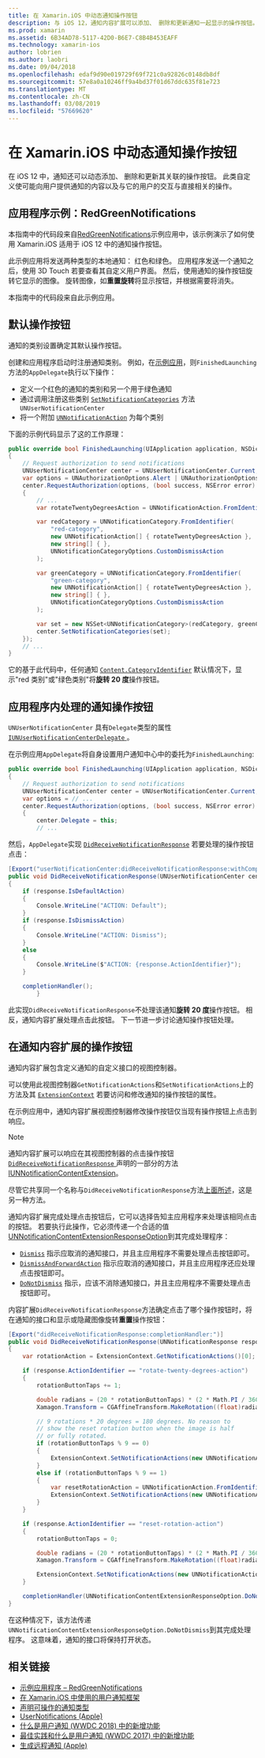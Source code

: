 ```yaml
---
title: 在 Xamarin.iOS 中动态通知操作按钮
description: 与 iOS 12，通知内容扩展可以添加、 删除和更新通知一起显示的操作按钮。 本文档介绍如何使用 Xamarin.iOS 动态通知操作按钮。
ms.prod: xamarin
ms.assetid: 6B34AD78-5117-42D0-B6E7-C8B4B453EAFF
ms.technology: xamarin-ios
author: lobrien
ms.author: laobri
ms.date: 09/04/2018
ms.openlocfilehash: edaf9d90e019729f69f721c0a92826c0148db8df
ms.sourcegitcommit: 57e8a0a10246ff9a4bd37f01d67ddc635f81e723
ms.translationtype: MT
ms.contentlocale: zh-CN
ms.lasthandoff: 03/08/2019
ms.locfileid: "57669620"
---
```

# <a name="dynamic-notification-action-buttons-in-xamarinios"></a>在 Xamarin.iOS 中动态通知操作按钮

在 iOS 12 中，通知还可以动态添加、 删除和更新其关联的操作按钮。 此类自定义使可能向用户提供通知的内容以及与它的用户的交互与直接相关的操作。

## <a name="sample-app-redgreennotifications"></a>应用程序示例：RedGreenNotifications

本指南中的代码段来自[RedGreenNotifications](https://developer.xamarin.com/samples/monotouch/iOS12/RedGreenNotifications)示例应用中，该示例演示了如何使用 Xamarin.iOS 适用于 iOS 12 中的通知操作按钮。

此示例应用将发送两种类型的本地通知： 红色和绿色。
应用程序发送一个通知之后，使用 3D Touch 若要查看其自定义用户界面。 然后，使用通知的操作按钮旋转它显示的图像。 旋转图像，如**重置旋转**将显示按钮，并根据需要将消失。

本指南中的代码段来自此示例应用。

## <a name="default-action-buttons"></a>默认操作按钮

通知的类别设置确定其默认操作按钮。

创建和应用程序启动时注册通知类别。
例如，在[示例应用](#sample-app-redgreennotifications)，则`FinishedLaunching`方法的`AppDelegate`执行以下操作：

- 定义一个红色的通知的类别和另一个用于绿色通知
- 通过调用注册这些类别 [`SetNotificationCategories`](xref:UserNotifications.UNUserNotificationCenter.SetNotificationCategories*)
方法 `UNUserNotificationCenter`
- 将一个附加 [`UNNotificationAction`](xref:UserNotifications.UNNotificationAction)
为每个类别

下面的示例代码显示了这的工作原理：

```csharp
public override bool FinishedLaunching(UIApplication application, NSDictionary launchOptions)
{
    // Request authorization to send notifications
    UNUserNotificationCenter center = UNUserNotificationCenter.Current;
    var options = UNAuthorizationOptions.Alert | UNAuthorizationOptions.Sound | UNAuthorizationOptions.Provisional | UNAuthorizationOptions.ProvidesAppNotificationSettings;
    center.RequestAuthorization(options, (bool success, NSError error) =>
    {
        // ...
        var rotateTwentyDegreesAction = UNNotificationAction.FromIdentifier("rotate-twenty-degrees-action", "Rotate 20°", UNNotificationActionOptions.None);

        var redCategory = UNNotificationCategory.FromIdentifier(
            "red-category",
            new UNNotificationAction[] { rotateTwentyDegreesAction },
            new string[] { },
            UNNotificationCategoryOptions.CustomDismissAction
        );

        var greenCategory = UNNotificationCategory.FromIdentifier(
            "green-category",
            new UNNotificationAction[] { rotateTwentyDegreesAction },
            new string[] { },
            UNNotificationCategoryOptions.CustomDismissAction
        );

        var set = new NSSet<UNNotificationCategory>(redCategory, greenCategory);
        center.SetNotificationCategories(set);
    });
    // ...
}
```

它的基于此代码中，任何通知 [`Content.CategoryIdentifier`](xref:UserNotifications.UNNotificationContent.CategoryIdentifier)
默认情况下，显示"red 类别"或"绿色类别"将**旋转 20 度**操作按钮。

## <a name="in-app-handling-of-notification-action-buttons"></a>应用程序内处理的通知操作按钮

`UNUserNotificationCenter` 具有`Delegate`类型的属性[ `IUNUserNotificationCenterDelegate` ](xref:UserNotifications.IUNUserNotificationCenterDelegate)。

在示例应用`AppDelegate`将自身设置用户通知中心中的委托为`FinishedLaunching`:

```csharp
public override bool FinishedLaunching(UIApplication application, NSDictionary launchOptions)
{
    // Request authorization to send notifications
    UNUserNotificationCenter center = UNUserNotificationCenter.Current;
    var options = // ...
    center.RequestAuthorization(options, (bool success, NSError error) =>
    {
        center.Delegate = this;
        // ...
```

然后，`AppDelegate`实现 [`DidReceiveNotificationResponse`](xref:UserNotifications.UNUserNotificationCenterDelegate_Extensions.DidReceiveNotificationResponse*)
若要处理的操作按钮点击：

```csharp
[Export("userNotificationCenter:didReceiveNotificationResponse:withCompletionHandler:")]
public void DidReceiveNotificationResponse(UNUserNotificationCenter center, UNNotificationResponse response, System.Action completionHandler)
{
    if (response.IsDefaultAction)
    {
        Console.WriteLine("ACTION: Default");
    }
    if (response.IsDismissAction)
    {
        Console.WriteLine("ACTION: Dismiss");
    }
    else
    {
        Console.WriteLine($"ACTION: {response.ActionIdentifier}");
    }

    completionHandler();
        }
```

此实现`DidReceiveNotificationResponse`不处理该通知**旋转 20 度**操作按钮。 相反，通知内容扩展处理点击此按钮。 下一节进一步讨论通知操作按钮处理。

## <a name="action-buttons-in-the-notification-content-extension"></a>在通知内容扩展的操作按钮

通知内容扩展包含定义通知的自定义接口的视图控制器。

可以使用此视图控制器`GetNotificationActions`和`SetNotificationActions`上的方法及其 [`ExtensionContext`](xref:UIKit.UIViewController.ExtensionContext)
若要访问和修改通知的操作按钮的属性。

在示例应用中，通知内容扩展视图控制器修改操作按钮仅当现有操作按钮上点击到响应。

> [!NOTE]
> 通知内容扩展可以响应在其视图控制器的点击操作按钮[ `DidReceiveNotificationResponse` ](https://developer.xamarin.com/api/member/UserNotificationsUI.UNNotificationContentExtension_Extensions.DidReceiveNotificationResponse/)声明的一部分的方法[IUNNotificationContentExtension](https://developer.xamarin.com/api/type/UserNotificationsUI.IUNNotificationContentExtension/)。
>
> 尽管它共享同一个名称与`DidReceiveNotificationResponse`方法[上面所述](#in-app-handling-of-notification-action-buttons)，这是另一种方法。
>
> 通知内容扩展完成处理点击按钮后，它可以选择告知主应用程序来处理该相同点击的按钮。 若要执行此操作，它必须传递一个合适的值[UNNotificationContentExtensionResponseOption](https://developer.xamarin.com/api/type/UserNotificationsUI.UNNotificationContentExtensionResponseOption/)到其完成处理程序：
>
> - [`Dismiss`](https://developer.xamarin.com/api/field/UserNotificationsUI.UNNotificationContentExtensionResponseOption.Dismiss/) 指示应取消的通知接口，并且主应用程序不需要处理点击按钮即可。
> - [`DismissAndForwardAction`](https://developer.xamarin.com/api/field/UserNotificationsUI.UNNotificationContentExtensionResponseOption.DismissAndForwardAction/) 指示应取消的通知接口，并且主应用程序还应处理点击按钮即可。
> - [`DoNotDismiss`](https://developer.xamarin.com/api/field/UserNotificationsUI.UNNotificationContentExtensionResponseOption.DoNotDismiss/) 指示，应该不消除通知接口，并且主应用程序不需要处理点击按钮即可。

内容扩展`DidReceiveNotificationResponse`方法确定点击了哪个操作按钮时，将在通知的接口和显示或隐藏图像旋转**重置**操作按钮：

```csharp
[Export("didReceiveNotificationResponse:completionHandler:")]
public void DidReceiveNotificationResponse(UNNotificationResponse response, Action<UNNotificationContentExtensionResponseOption> completionHandler)
{
    var rotationAction = ExtensionContext.GetNotificationActions()[0];

    if (response.ActionIdentifier == "rotate-twenty-degrees-action")
    {
        rotationButtonTaps += 1;

        double radians = (20 * rotationButtonTaps) * (2 * Math.PI / 360.0);
        Xamagon.Transform = CGAffineTransform.MakeRotation((float)radians);

        // 9 rotations * 20 degrees = 180 degrees. No reason to
        // show the reset rotation button when the image is half
        // or fully rotated.
        if (rotationButtonTaps % 9 == 0)
        {
            ExtensionContext.SetNotificationActions(new UNNotificationAction[] { rotationAction });
        }
        else if (rotationButtonTaps % 9 == 1)
        {
            var resetRotationAction = UNNotificationAction.FromIdentifier("reset-rotation-action", "Reset rotation", UNNotificationActionOptions.None);
            ExtensionContext.SetNotificationActions(new UNNotificationAction[] { rotationAction, resetRotationAction });
        }
    }

    if (response.ActionIdentifier == "reset-rotation-action")
    {
        rotationButtonTaps = 0;

        double radians = (20 * rotationButtonTaps) * (2 * Math.PI / 360.0);
        Xamagon.Transform = CGAffineTransform.MakeRotation((float)radians);

        ExtensionContext.SetNotificationActions(new UNNotificationAction[] { rotationAction });
    }

    completionHandler(UNNotificationContentExtensionResponseOption.DoNotDismiss);
}
```

在这种情况下，该方法传递`UNNotificationContentExtensionResponseOption.DoNotDismiss`到其完成处理程序。 这意味着，通知的接口将保持打开状态。

## <a name="related-links"></a>相关链接

- [示例应用程序 – RedGreenNotifications](https://developer.xamarin.com/samples/monotouch/iOS12/RedGreenNotifications)
- [在 Xamarin.iOS 中使用的用户通知框架](~/ios/platform/user-notifications/index.md)
- [声明可操作的通知类型](https://developer.apple.com/documentation/usernotifications/declaring_your_actionable_notification_types?language=objc)
- [UserNotifications (Apple)](https://developer.apple.com/documentation/usernotifications?language=objc)
- [什么是用户通知 (WWDC 2018) 中的新增功能](https://developer.apple.com/videos/play/wwdc2018/710/)
- [最佳实践和什么是用户通知 (WWDC 2017) 中的新增功能](https://developer.apple.com/videos/play/wwdc2017/708/)
- [生成远程通知 (Apple)](https://developer.apple.com/documentation/usernotifications/setting_up_a_remote_notification_server/generating_a_remote_notification)
